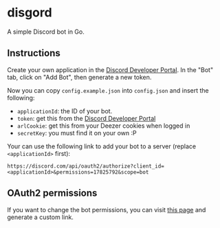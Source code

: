 # disgord
A simple Discord bot in Go. 

## Instructions
Create your own application in the [Discord Developer Portal](https://discord.com/developers/applications).
In the "Bot" tab, click on "Add Bot", then generate a new token.

Now you can copy `config.example.json` into `config.json` and insert the following:
* `applicationId`: the ID of your bot.
* `token`: get this from the [Discord Developer Portal](https://discord.com/developers/applications)
* `arlCookie`: get this from your Deezer cookies when logged in
* `secretKey`: you must find it on your own :P

Your can use the following link to add your bot to a server (replace `<applicationId>` first):
```
https://discord.com/api/oauth2/authorize?client_id=<applicationId>&permissions=17825792&scope=bot
```

## OAuth2 permissions
If you want to change the bot permissions, you can visit [this page](https://discordapi.com/permissions.html#17825792) and generate a custom link.
